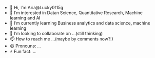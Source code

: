 - 👋 Hi, I’m Aria@Lucky0115g
- 👀 I’m interested in Datan Science, Quantitative Research, Machine learning and AI
- 🌱 I’m currently learning Business analytics and data science, machine learning
- 💞️ I’m looking to collaborate on ...(still thinking)
- 📫 How to reach me ...(maybe by comments now?!)
- 😄 Pronouns: ...
- ⚡ Fun fact: ...

<!---
Lucky0115g/Lucky0115g is a ✨ special ✨ repository because its `README.md` (this file) appears on your GitHub profile.
You can click the Preview link to take a look at your changes.
--->
